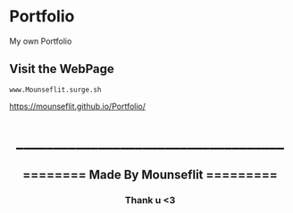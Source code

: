 # Portfolio
My own Portfolio

## Visit the WebPage
```
www.Mounseflit.surge.sh
```

https://mounseflit.github.io/Portfolio/

<div align="center">
    <h1>____________________________________</h1>
</div>

<div align="center">
    <h2>======== Made By Mounseflit =========</h2>
    <h3> Thank u <3 </h3>
</div>
